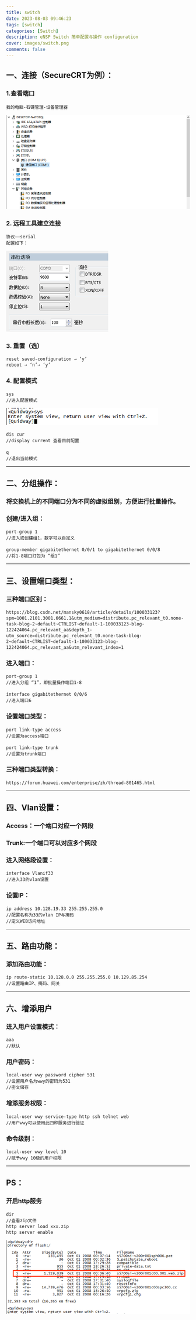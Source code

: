 ```yaml
---
title: switch
date: 2023-08-03 09:46:23
tags: [switch]
categories: [Switch]
description: eNSP Switch 简单配置与操作 configuration
cover: images/switch.png
comments: false
---
```


## 一、连接（SecureCRT为例）：
### 1.查看端口
    我的电脑-右键管理-设备管理器
![设备](switch/device.png)
### 2.	远程工具建立连接
    协议——serial
    配置如下：
![pic](switch/setting.png)
### 3.	重置（选）
    reset saved-configuration → ‘y’
    reboot → ‘n’→ ‘y’

### 4.	配置模式
    sys
    //进入配置模式
![sys](switch/sys.png)
    
    dis cur
    //display current 查看目前配置

    q
    //退出当前模式

*******************************************

## 二、分组操作：
### 将交换机上的不同端口分为不同的虚拟组别，方便进行批量操作。
### 创建/进入组：
    port-group 1
    //进入或创建组1，数字可以自定义

    group-member gigabitethernet 0/0/1 to gigabitethernet 0/0/8
    //将1-8端口打包为 “组1”

*******************************************

## 三、设置端口类型：
### 三种端口区别：
    https://blog.csdn.net/mansky0618/article/details/100033123?spm=1001.2101.3001.6661.1&utm_medium=distribute.pc_relevant_t0.none-task-blog-2~default~CTRLIST~default-1-100033123-blog-122424064.pc_relevant_aa&depth_1-utm_source=distribute.pc_relevant_t0.none-task-blog-2~default~CTRLIST~default-1-100033123-blog-122424064.pc_relevant_aa&utm_relevant_index=1
### 进入端口：
	port-group 1			
    //进入分组 “1”，即批量操作端口1-8

	interface gigabitethernet 0/0/6   
    //进入端口6
### 设置端口类型：
    port link-type access
    //设置为access端口

    port link-type trunk
    //设置为trunk端口

### 三种端口类型转换：
    https://forum.huawei.com/enterprise/zh/thread-801465.html
***
## 四、Vlan设置：
### Access：一个端口对应一个网段
### Trunk:一个端口可以对应多个网段

### 进入网络段设置：
    interface Vlanif33
    //进入33的vlan设置
### 设置IP：
    ip address 10.128.19.33 255.255.255.0
    //配置名称为33的vlan IP与掩码
    //定义WEB访问地址

***
## 五、路由功能：
### 添加路由功能：
    ip route-static 10.128.0.0 255.255.255.0 10.129.85.254
    //设置路由IP、掩码、网关

*******************************************

## 六、增添用户
### 进入用户设置模式：
    aaa
    //默认
### 用户密码：
    local-user wwy password cipher 531
    //设置用户名为wwy的密码为531
    //密文储存
### 增添服务权限：
    local-user wwy service-type http ssh telnet web
    //用户wwy可以使用此四种服务进行验证
### 命令级别：
    local-user wwy level 10
    //赋予wwy 10级的用户权限

*******************************************

## PS：
### 开启http服务
    dir
    //查看zip文件
    http server load xxx.zip
    http server enable
    
![http](switch/http.png)